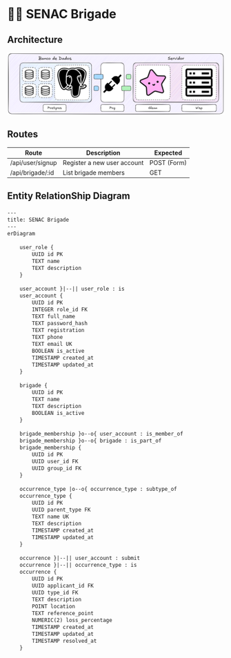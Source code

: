 # 👩‍🚒 SENAC Brigade

## Architecture

![Backend Architecture](assets/backend_architecture.png)

## Routes

| Route            | Description                 | Expected    |
| ---------------- | --------------------------- | ----------- |
| /api/user/signup | Register a new user account | POST (Form) |
| /api/brigade/:id | List brigade members        | GET         |

## Entity RelationShip Diagram

```mermaid
---
title: SENAC Brigade
---
erDiagram

    user_role {
        UUID id PK
        TEXT name
        TEXT description
    }

    user_account }|--|| user_role : is
    user_account {
        UUID id PK
        INTEGER role_id FK
        TEXT full_name
        TEXT password_hash
        TEXT registration
        TEXT phone
        TEXT email UK
        BOOLEAN is_active
        TIMESTAMP created_at
        TIMESTAMP updated_at
    }

    brigade {
        UUID id PK
        TEXT name
        TEXT description
        BOOLEAN is_active
    }

    brigade_membership }o--o{ user_account : is_member_of
    brigade_membership }o--o{ brigade : is_part_of
    brigade_membership {
        UUID id PK
        UUID user_id FK
        UUID group_id FK
    }

    occurrence_type |o--o{ occurrence_type : subtype_of
    occurrence_type {
        UUID id PK
        UUID parent_type FK
        TEXT name UK
        TEXT description
        TIMESTAMP created_at
        TIMESTAMP updated_at
    }

    occurrence }|--|| user_account : submit
    occurrence }|--|| occurrence_type : is
    occurrence {
        UUID id PK
        UUID applicant_id FK
        UUID type_id FK
        TEXT description
        POINT location
        TEXT reference_point
        NUMERIC(2) loss_percentage
        TIMESTAMP created_at
        TIMESTAMP updated_at
        TIMESTAMP resolved_at
    }
```
